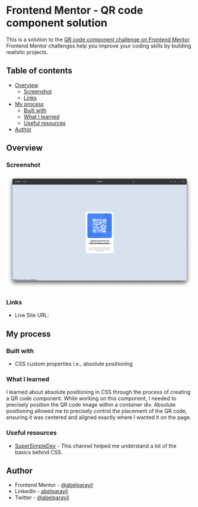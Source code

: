 # Frontend Mentor - QR code component solution

This is a solution to the [QR code component challenge on Frontend Mentor](https://www.frontendmentor.io/challenges/qr-code-component-iux_sIO_H). Frontend Mentor challenges help you improve your coding skills by building realistic projects.

## Table of contents

- [Overview](#overview)
  - [Screenshot](#screenshot)
  - [Links](#links)
- [My process](#my-process)
  - [Built with](#built-with)
  - [What I learned](#what-i-learned)
  - [Useful resources](#useful-resources)
- [Author](#author)

## Overview

### Screenshot

![](./images/Screenshot.png)

### Links

- Live Site URL: [](https://your-live-site-url.com)

## My process

### Built with

- CSS custom properties i.e., absolute positioning

### What I learned

I learned about absolute positioning in CSS through the process of creating a QR code component. While working on this component, I needed to precisely position the QR code image within a container div. Absolute positioning allowed me to precisely control the placement of the QR code, ensuring it was centered and aligned exactly where I wanted it on the page.

### Useful resources

- [SuperSimpleDev](https://www.youtube.com/watch?v=G3e-cpL7ofc&t=17188s) - This channel helped me understand a lot of the basics behind CSS.

## Author

- Frontend Mentor - [@abelparayil](https://www.frontendmentor.io/profile/abelparayil)
- LinkedIn - [abelparayil](https://www.linkedin.com/in/abelparayil/)
- Twitter - [@abelparayil](https://twitter.com/abelparayil)
